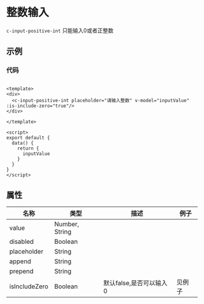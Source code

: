 # 整数输入    
`c-input-positive-int`
只能输入0或者正整数
## 示例  
<Demo>
  <InputPositiveIntDemo />
</Demo>

### 代码
```vue

<template>
<div>
  <c-input-positive-int placeholder="请输入整数" v-model="inputValue" :is-include-zero="true"/>
</div>

</template>

<script>
export default {
  data() {
    return {
      inputValue
    }
  }
}
</script>
```
## 属性  
| 名称 | 类型 | 描述 | 例子 |  
| ---- | ---- | ---- | ---- |
| value | Number, String | | |  
| disabled | Boolean |  | |  
| placeholder | String |  | |
| append | String |  | |
| prepend | String |  | |
| isIncludeZero | Boolean | 默认false,是否可以输入0 |见例子 |
<Comment />